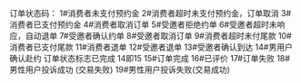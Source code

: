 订单状态码： 
1#消费者未支付预约金 
2#消费者超时未支付预约金，订单取消 
3#消费者已支付预约金 
4#消费者取消订单 
5#受邀者拒绝约单 
6#受邀者超时未响应，自动退单 
7#受邀者确认约单 
8#受邀者取消订单 
9#消费者超时未付尾款 
10#消费者已支付尾款 
11#消费者退单 
12#受邀者退单 
13#受邀者确认到达 
14#男用户确认赴约 订单状态标志已完成 14即15
15#订单完成 
16#已评价 
17#订单失败
18#男性用户投诉成功 (交易失败)
19#男性用户投诉失败(交易成功)